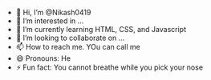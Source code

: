 - 👋 Hi, I’m @Nikash0419
- 👀 I’m interested in ...
- 🌱 I’m currently learning HTML, CSS, and Javascript
- 💞️ I’m looking to collaborate on ...
- 📫 How to reach me. YOu can call me 
- 😄 Pronouns: He
- ⚡ Fun fact: You cannot breathe while you pick your nose

<!---
Nikash0419/Nikash0419 is a ✨ special ✨ repository because its `README.md` (this file) appears on your GitHub profile.
You can click the Preview link to take a look at your changes.
--->
